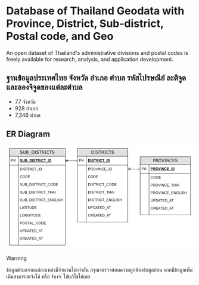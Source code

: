 # Database of Thailand Geodata with Province, District, Sub-district, Postal code, and Geo
An open dataset of Thailand's administrative divisions and postal codes is freely available for research, analysis, and application development.

## ฐานข้อมูลประเทศไทย จังหวัด อำเภอ ตำบล รหัสไปรษณีย์ ละติจูดและลองจิจูดของแต่ละตำบล
- 77 จังหวัด
- 928 อำเภอ
- 7,346 ตำบล

## ER Diagram
![ER Diagram](/er-diagram/er-diagram.png)

> [!WARNING]
> ข้อมูลตำบลจากแต่ละแหล่งมีจำนวนไม่เท่ากัน กรุณาตรวจสอบความถูกต้องข้อมูลก่อน หากมีข้อมูลเพิ่มเติมสามารถแจ้งได้ หรือ `fork` ไปแก้ไขได้เลย
